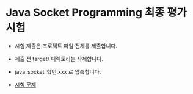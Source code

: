 # Java Socket Programming 최종 평가 시험

* 시험 제출은 프로젝트 파일 전체를 제출합니다.
* 제출 전 target/ 디렉토리는 삭제합니다.
* java_socket_학번.xxx 로 압축합니다.

* [시험 문제](docs/Exam.adoc)
